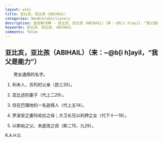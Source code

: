 ```yaml
---
layout: wiki
title: 亚比亥，亚比孩（ABIHAIL）
categories: NewBibleDictionary
description: 圣经新词典 - 亚比亥，亚比孩（ABIHAIL）（来：~@b[i h]ayil，“我父是能力”）
keywords: 亚比亥，亚比孩, ABIHAIL
comments: false
---
```


## 亚比亥，亚比孩（ABIHAIL）（来：~@b[i h]ayil，“我父是能力”）

　　男女通用的名字。

1. 利未人，苏列的父亲（民三35）。

2. 亚比述的妻子（代上二29）。

3. 住在巴珊地的一名迦得人（代上五14）。

4. 罗波安之妻玛哈拉之母；大卫长兄以利押之女（代下十一18）。

5. 以斯帖之父，末底改之叔（斯二15，九29）。

R.A.H.G.
